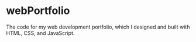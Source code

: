 # webPortfolio

The code for my web development portfolio, which I designed and built with HTML, CSS, and JavaScript.
